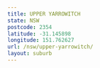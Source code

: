 ```yaml
---
title: UPPER YARROWITCH
state: NSW
postcode: 2354
latitude: -31.145898
longitude: 151.762627
url: /nsw/upper-yarrowitch/
layout: suburb
---
```

